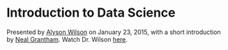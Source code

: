 Introduction to Data Science
===

Presented by [Alyson Wilson](http://www4.stat.ncsu.edu/~wilson/) on January 23, 2015, with a short introduction by [Neal Grantham](http://nsgrantham.github.io). Watch Dr. Wilson [here](http://www4.stat.ncsu.edu/~post/reading/alysonvideos).